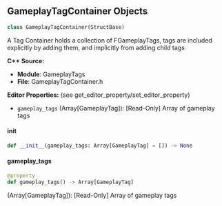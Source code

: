 ## GameplayTagContainer Objects

```python
class GameplayTagContainer(StructBase)
```

A Tag Container holds a collection of FGameplayTags, tags are included explicitly by adding them, and implicitly from adding child tags

**C++ Source:**

- **Module**: GameplayTags
- **File**: GameplayTagContainer.h

**Editor Properties:** (see get_editor_property/set_editor_property)

- ``gameplay_tags`` (Array[GameplayTag]):  [Read-Only] Array of gameplay tags

<a id="unreal.GameplayTagContainer.__init__"></a>

#### __init__

```python
def __init__(gameplay_tags: Array[GameplayTag] = []) -> None
```

<a id="unreal.GameplayTagContainer.gameplay_tags"></a>

#### gameplay_tags

```python
@property
def gameplay_tags() -> Array[GameplayTag]
```

(Array[GameplayTag]):  [Read-Only] Array of gameplay tags

<a id="unreal.MapPlayerKeyArgs"></a>